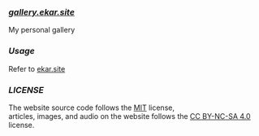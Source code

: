 ###  ***[gallery.ekar.site](https://gallery.ekar.site)***
My personal gallery
### ***Usage***  
Refer to [ekar.site](https://github.com/Ekarmore/ekar.site)

### ***LICENSE***
 The website source code follows the [MIT](./LICENSE) license,  
 articles, images, and audio on the website follows the [CC BY-NC-SA 4.0](https://creativecommons.org/licenses/by-nc-sa/4.0/) license.